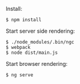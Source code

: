 Install:

```
$ npm install 
```

Start server side rendering: 

``` 
$ ./node_modules/.bin/ngc
$ webpack
$ node dist/main.js
```

Start browser rendering:

```
$ ng serve
```
